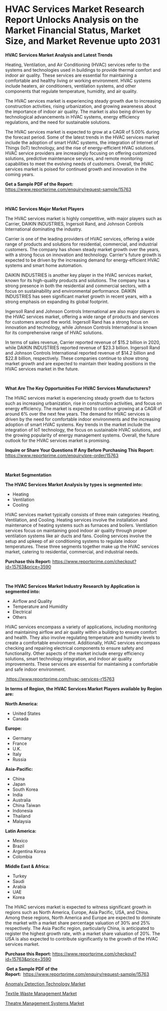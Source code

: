 <p><h1>HVAC Services Market Research Report Unlocks Analysis on the Market Financial Status, Market Size, and Market Revenue upto 2031</h1></p><p><strong>HVAC Services Market Analysis and Latest Trends</strong></p>
<p><p>Heating, Ventilation, and Air Conditioning (HVAC) services refer to the systems and technologies used in buildings to provide thermal comfort and indoor air quality. These services are essential for maintaining a comfortable and healthy living or working environment. HVAC systems include heaters, air conditioners, ventilation systems, and other components that regulate temperature, humidity, and air quality.</p><p>The HVAC services market is experiencing steady growth due to increasing construction activities, rising urbanization, and growing awareness about the importance of indoor air quality. The market is also being driven by technological advancements in HVAC systems, energy efficiency regulations, and the need for sustainable solutions.</p><p>The HVAC services market is expected to grow at a CAGR of 5.00% during the forecast period. Some of the latest trends in the HVAC services market include the adoption of smart HVAC systems, the integration of Internet of Things (IoT) technology, and the rise of energy-efficient HVAC solutions. HVAC service providers are increasingly focusing on offering customized solutions, predictive maintenance services, and remote monitoring capabilities to meet the evolving needs of customers. Overall, the HVAC services market is poised for continued growth and innovation in the coming years.</p></p>
<p><strong>Get a Sample PDF of the Report:&nbsp;</strong> <a href="https://www.reportprime.com/enquiry/request-sample/15763">https://www.reportprime.com/enquiry/request-sample/15763</a></p>
<p>&nbsp;</p>
<p><strong>HVAC Services Major Market Players</strong></p>
<p><p>The HVAC services market is highly competitive, with major players such as Carrier, DAIKIN INDUSTRIES, Ingersoll Rand, and Johnson Controls International dominating the industry. </p><p>Carrier is one of the leading providers of HVAC services, offering a wide range of products and solutions for residential, commercial, and industrial customers. The company has shown steady market growth over the years, with a strong focus on innovation and technology. Carrier's future growth is expected to be driven by the increasing demand for energy-efficient HVAC systems and smart home automation.</p><p>DAIKIN INDUSTRIES is another key player in the HVAC services market, known for its high-quality products and solutions. The company has a strong presence in both the residential and commercial sectors, with a focus on sustainability and environmental performance. DAIKIN INDUSTRIES has seen significant market growth in recent years, with a strong emphasis on expanding its global footprint.</p><p>Ingersoll Rand and Johnson Controls International are also major players in the HVAC services market, offering a wide range of products and services for customers around the world. Ingersoll Rand has a strong focus on innovation and technology, while Johnson Controls International is known for its comprehensive range of HVAC solutions.</p><p>In terms of sales revenue, Carrier reported revenue of $15.2 billion in 2020, while DAIKIN INDUSTRIES reported revenue of $23.3 billion. Ingersoll Rand and Johnson Controls International reported revenue of $14.2 billion and $22.8 billion, respectively. These companies continue to show strong market growth and are expected to maintain their leading positions in the HVAC services market in the future.</p></p>
<p>&nbsp;</p>
<p><strong>What Are The Key Opportunities For HVAC Services Manufacturers?</strong></p>
<p><p>The HVAC services market is experiencing steady growth due to factors such as increasing urbanization, rise in construction activities, and focus on energy efficiency. The market is expected to continue growing at a CAGR of around 6% over the next few years. The demand for HVAC services is driven by the need for comfortable indoor environments and the increasing adoption of smart HVAC systems. Key trends in the market include the integration of IoT technology, the focus on sustainable HVAC solutions, and the growing popularity of energy management systems. Overall, the future outlook for the HVAC services market is promising.</p></p>
<p><strong>Inquire or Share Your Questions If Any Before Purchasing This Report:</strong> <a href="https://www.reportprime.com/enquiry/pre-order/15763">https://www.reportprime.com/enquiry/pre-order/15763</a></p>
<p>&nbsp;</p>
<p><strong>Market Segmentation</strong></p>
<p><strong>The HVAC Services Market Analysis by types is segmented into:</strong></p>
<p><ul><li>Heating</li><li>Ventilation</li><li>Cooling</li></ul></p>
<p><p>HVAC services market typically consists of three main categories: Heating, Ventilation, and Cooling. Heating services involve the installation and maintenance of heating systems such as furnaces and boilers. Ventilation services focus on maintaining good indoor air quality through proper ventilation systems like air ducts and fans. Cooling services involve the setup and upkeep of air conditioning systems to regulate indoor temperatures. These three segments together make up the HVAC services market, catering to residential, commercial, and industrial needs.</p></p>
<p><strong>Purchase this Report:&nbsp;</strong><a href="https://www.reportprime.com/checkout?id=15763&price=3590">https://www.reportprime.com/checkout?id=15763&price=3590</a></p>
<p>&nbsp;</p>
<p><strong>The HVAC Services Market Industry Research by Application is segmented into:</strong></p>
<p><ul><li>Airflow and Quality</li><li>Temperature and Humidity</li><li>Electrical</li><li>Others</li></ul></p>
<p><p>HVAC services encompass a variety of applications, including monitoring and maintaining airflow and air quality within a building to ensure comfort and health. They also involve regulating temperature and humidity levels to create a comfortable environment. Additionally, HVAC services encompass checking and repairing electrical components to ensure safety and functionality. Other aspects of the market include energy efficiency solutions, smart technology integration, and indoor air quality improvements. These services are essential for maintaining a comfortable and safe indoor environment.</p></p>
<p><a href="https://www.reportprime.com/hvac-services-r15763">&nbsp;https://www.reportprime.com/hvac-services-r15763</a></p>
<p><strong>In terms of Region, the HVAC Services Market Players available by Region are:</strong></p>
<p>
    <p> <strong> North America: </strong>
        <ul>
            <li>United States</li>
            <li>Canada</li>
        </ul>
        </p> 
    <p> <strong> Europe: </strong>
        <ul>
            <li>Germany</li>
            <li>France</li>
            <li>U.K.</li>
            <li>Italy</li>
            <li>Russia</li>
        </ul>
        </p> 
    <p> <strong> Asia-Pacific: </strong>
        <ul>
            <li>China</li>
            <li>Japan</li>
            <li>South Korea</li>
            <li>India</li>
            <li>Australia</li>
            <li>China Taiwan</li>
            <li>Indonesia</li>
            <li>Thailand</li>
            <li>Malaysia</li>
        </ul>
        </p> 
    <p> <strong> Latin America: </strong>
        <ul>
            <li>Mexico</li>
            <li>Brazil</li>
            <li>Argentina Korea</li>
            <li>Colombia</li>
        </ul>
        </p> 
    <p> <strong> Middle East & Africa: </strong>
        <ul>
            <li>Turkey</li>
            <li>Saudi</li>
            <li>Arabia</li>
            <li>UAE</li>
            <li>Korea</li>
        </ul>
    </p>
    </p>
<p><p>The HVAC services market is expected to witness significant growth in regions such as North America, Europe, Asia Pacific, USA, and China. Among these regions, North America and Europe are expected to dominate the market with a market share percentage valuation of 30% and 25% respectively. The Asia Pacific region, particularly China, is anticipated to register the highest growth rate, with a market share valuation of 20%. The USA is also expected to contribute significantly to the growth of the HVAC services market.</p></p>
<p><strong>Purchase this Report: </strong><a href="https://www.reportprime.com/checkout?id=15763&price=3590">https://www.reportprime.com/checkout?id=15763&price=3590</a></p>
<p>&nbsp;<strong>Get a Sample PDF of the Report:&nbsp;&nbsp;</strong><a href="https://www.reportprime.com/enquiry/request-sample/15763">https://www.reportprime.com/enquiry/request-sample/15763</a></p>
<p><strong></strong></p>
<p><p><a href="https://view.publitas.com/reportprime-1/global-anomaly-detection-technology-market-size-is-expected-to-experience-a-cagr-of-8-4-through-2024-2031-according-to-industry-projections/">Anomaly Detection Technology Market</a></p><p><a href="https://github.com/lsapaaep8/Market-Research-Report-List-1/blob/main/textile-waste-management-market.md">Textile Waste Management Market</a></p><p><a href="https://github.com/qrkceaah30/Market-Research-Report-List-1/blob/main/theatre-management-systems-market.md">Theatre Management Systems Market</a></p></p>
